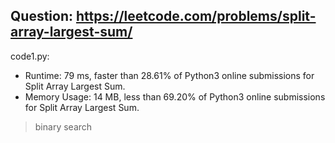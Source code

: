 ## Question: https://leetcode.com/problems/split-array-largest-sum/

code1.py:
* Runtime: 79 ms, faster than 28.61% of Python3 online submissions for Split Array Largest Sum.
* Memory Usage: 14 MB, less than 69.20% of Python3 online submissions for Split Array Largest Sum.
> binary search